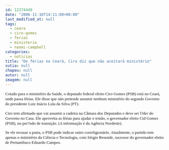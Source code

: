 ```yaml
---
id: 12374449
date: "2006-11-16T14:11:00+00:00"
last_modified_at: null
tags:
  - ceara
  - ciro-gomes
  - ferias
  - ministerio
  - naomi-campbell
categories:
  - noticias
title: "De férias no Ceará, Ciro diz que não aceitará ministério"
sutia: null
chapeu: null
autor: null
imagem: null
---
```

<p><P><FONT size=2><FONT face=Verdana>Cotado para o ministério da Saúde, o deputado federal eleito Ciro Gomes (PSB) está no Ceará, onde passa férias. Ele disse que não pretende assumir nenhum ministério do segundo Governo do presidente Luiz Inácio Lula da Silva (PT). </FONT></P></p>
<p><P><FONT face=Verdana>Ciro tem afirmado que vai assumir a cadeira na Câmara dos Deputados e deve ser l?der do Governo no Casa. Ele aproveita as férias para ajudar o irmão, o governador eleito Cid Gomes (PSB), no per?odo de transição. (A informação é da Agência Nordeste). </FONT></P></p>
<p><P><FONT face=Verdana>Se ele recusar a pasta, o PSB pode indicar outro correligionário. Atualmente, o partido tem apenas o ministério da Ciência e Tecnologia, com Sérgio Resende, sucessor do governador eleito de Pernambuco Eduardo Campos.</FONT> </P></FONT> </p>
